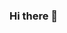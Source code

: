 ### Hi there 👋

<!--
**imhibrahim/imhibrahim** is a ✨ _special_ ✨ repository because its `README.md` (this file) appears on your GitHub profile.

Here are some ideas to get you started:

- 🔭 I’m currently working SEO executive at Shahzeb Saeed 
- 🌱 I’m currently learning Software Engineering from Aptech
- 👨‍💻 All of my projects are available at https://chichomez.netlify.app/
- 🤔 I’m looking for help with ...
- 💬 Ask me about .Net
- 📫 How to reach me: imh774077@gmail.com
- ⚡ Struggle fact I am Hard worker. Seek to get Heigher

-->
